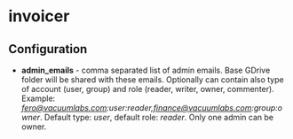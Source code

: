 # invoicer

## Configuration

- **admin_emails** - comma separated list of admin emails. Base GDrive folder will be shared with these emails. Optionally can contain also type of account (user, group) and role (reader, writer, owner, commenter). Example: *fero@vacuumlabs.com:user:reader,finance@vacuumlabs.com:group:owner*. Default type: *user*, default role: *reader*. Only one admin can be owner.